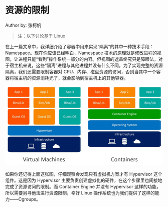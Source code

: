 <!--Copyright © ZOMI 适用于[License](https://github.com/Infrasys-AI/AIInfra)版权许可-->

# 资源的限制

Author by: 张柯帆

> 注：以下讨论基于 Linux

在上一篇文章中，我详细介绍了容器中用来实现“隔离”的其中一种技术手段：Namespace。现在你应该已经明白，Namespace 技术的原理就是修改进程的视图，让进程只能“看到”操作系统一部分的内容。但视图的遮盖终究只是障眼法，对于宿主机来说，这些“隔离”进程与其他进程并没有什么不同。为了实现完整的资源隔离，我们还需要限制容器对 CPU、内存、磁盘资源的访问，否则当其中一个容器将宿主机的资源消耗光了，就会影响到宿主机上的其他容器。

![虚拟机和容器的架构对比](images/02Container01.png)

如果你还记得上面这张图，仔细观察会发现只有虚拟机方案才有 Hypervisor 这个组件。这是因为 Hypervisor 主要负责创建虚拟化的硬件，在这个步骤里也间接地完成了资源访问的限制。而 Container Engine 并没有 Hypervisor 这样的功能，所以需要另寻他法进行资源限制，幸好 Linux 操作系统也为我们提供了这样的能力——Cgroups。
